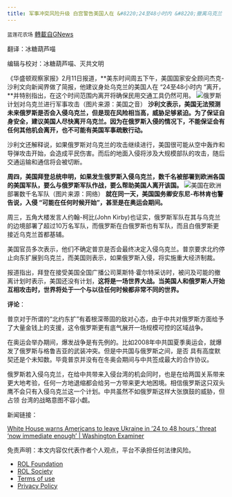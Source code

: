 ```yaml
---
title: 军事冲突风险升级 白宫警告美国人在 &#8220;24至48小时内 &#8220;撤离乌克兰
---
```

`蓝莲花农场` [轉載自GNews](https://gnews.org/zh-hans/1992527/)

翻译：冰糖葫芦喵

编辑与校对：冰糖葫芦喵、灭共文明

《华盛顿观察家报》2月11日报道，**美东时间周五下午，美国国家安全顾问杰克-沙利文向新闻界做了简报，他建议身处乌克兰的美国人在 “24至48小时内 “离开，**并特别指出，在这个时间范围内离开将确保民用交通工具仍然可用。
![](https://assets.gnews.org/wp-content/uploads/2022/02/俄罗斯入侵乌克兰-e1644627614332.jpg)俄罗斯计划对乌克兰进行军事攻击（图片来源：美国之音）
**沙利文表示，**美国无法预测未来俄罗斯是否会入侵乌克兰，但是现在风险相当高，威胁足够紧迫。为了保证自身安全，建议美国人尽快离开乌克兰。因为在**俄罗斯入侵的情况下，不能保证会有任何其他机会离开，也不可能有美国军事疏散行动。**

沙利文还解释说，如果俄罗斯对乌克兰的攻击继续进行，美国很可能从空中轰炸和导弹攻击开始，会造成平民伤害。而后的地面入侵将涉及大规模部队的攻击，随后交通运输和通信将会被切断。

**周四，美国拜登总统申明，如果发生俄罗斯入侵乌克兰，数千名被部署到欧洲各国的美国军队，要么与俄罗斯军队作战，要么帮助美国人离开该国。**
![](https://assets.gnews.org/wp-content/uploads/2022/02/美军部署欧洲-e1644627652893.jpg)美国在欧洲部署数千名军队（图片来源：网络）
**就在同一天，美国国务卿安东尼-布林肯也警告说，入侵 “可能在任何时候开始”，甚至是在奥运会期间。**

周三，五角大楼发言人约翰-柯比(John Kirby)也证实，俄罗斯军队在其与乌克兰的边境部署了超过10万名军队，而俄罗斯在白俄罗斯也有军队，而且白俄罗斯更接近乌克兰首都基辅。

美国官员多次表示，他们不确定普京是否会最终决定入侵乌克兰。普京要求北约停止向东扩展到乌克兰，而美国则表示，如果俄罗斯入侵，将实施重大经济制裁。

报道指出，拜登在接受美国全国广播公司莱斯特·霍尔特采访时，被问及可能的撤离计划时表示，美国还没有计划，**这将是一场世界大战。当美国人和俄罗斯人开始互相攻击时，世界将处于一个与以往任何时候都非常不同的世界。**

**评论**：

普京对于所谓的“北约东扩”有着根深蒂固的敌对心态，由于中共对俄罗斯方面给予了大量金钱上的支援，这令俄罗斯更有底气展开一场规模可控的区域战争。

在奥运会举办期间，爆发战争是有先例的。比如2008年中共国夏季奥运会，就爆发了俄罗斯与格鲁吉亚的武装冲突。但是中共国与俄罗斯之间，是否 具有高度默契还是个未知数。毕竟普京并没有在冬奥会期间与中共签成最大的合作协议。

俄罗斯若入侵乌克兰，在给中共带来入侵台湾的机会同时，也是在给两国关系带来更大地考验，任何一方地退缩都会给另一方带来更大地困境。相信俄罗斯这只双头鹰不会只有入侵乌克兰这一个计划。中共虽然不如俄罗斯这样大张旗鼓的威胁，但占领 台湾的战略意图不容小觑。

新闻链接：

[White House warns Americans to leave Ukraine in ’24 to 48 hours,’ threat ‘now immediate enough’ | Washington Examiner](https://www.washingtonexaminer.com/policy/defense-national-security/white-house-warns-americans-to-leave-ukraine-in-24-to-48-hours-threat-now-immediate-enough)

 

免责声明：本文内容仅代表作者个人观点，平台不承担任何法律风险。

- [ROL Foundation](https://rolfoundation.org/)
- [ROL Society](https://rolsociety.org/)
- [Terms of use](https://gnews.org/terms-of-use-3/)
- [Privacy Policy](https://gnews.org/privacy-policy/)

